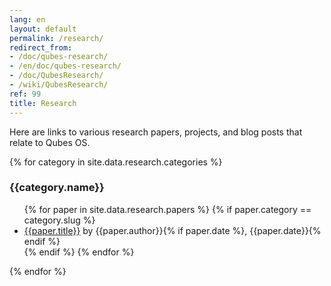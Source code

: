 ```yaml
---
lang: en
layout: default
permalink: /research/
redirect_from:
- /doc/qubes-research/
- /en/doc/qubes-research/
- /doc/QubesResearch/
- /wiki/QubesResearch/
ref: 99
title: Research
---
```


Here are links to various research papers, projects, and blog posts that relate
to Qubes OS.

{% for category in site.data.research.categories %}
  <h3>{{category.name}}</h3>
  <ul class="add-top more-bottom">
  {% for paper in site.data.research.papers %}
    {% if paper.category == category.slug %}
    <li>
      <a href="{{paper.url}}">{{paper.title}}</a> by {{paper.author}}{% if paper.date %}, {{paper.date}}{% endif %}
    </li>
    {% endif %}
  {% endfor %}
  </ul>
{% endfor %}
